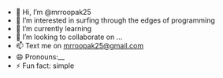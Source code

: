 - 👋 Hi, I’m @mrroopak25
- 👀 I’m interested in surfing through the edges of programming
- 🌱 I’m currently learning 
- 💞️ I’m looking to collaborate on ...
- 📫 Text me on mrroopak25@gmail.com
- 😄 Pronouns:__ 
- ⚡ Fun fact: simple

<!---
mrroopak25/mrroopak25 is a ✨ special ✨ repository because its `README.md` (this file) appears on your GitHub profile.
You can click the Preview link to take a look at your changes.
--->
